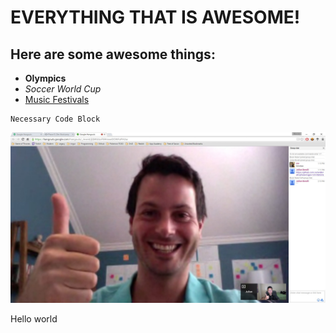 # EVERYTHING THAT IS AWESOME!

## Here are some awesome things:

* **Olympics**
* *Soccer World Cup*
* [Music Festivals](https://en.wikipedia.org/wiki/Music_festival)


```
Necessary Code Block
```

![Cool People](Cool-people.jpg)

Hello world